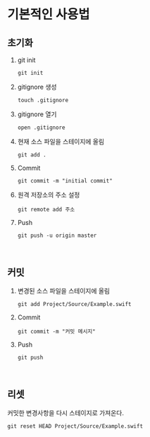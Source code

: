 # 기본적인 사용법

## 초기화

1. git init
    
    ```
    git init
    ```
    
2. gitignore 생성

    ```
    touch .gitignore
    ```

3. gitignore 열기

    ```
    open .gitignore
    ```

4. 현재 소스 파일을 스테이지에 올림

    ```
    git add .
    ```

5. Commit

    ```
    git commit -m "initial commit"
    ```

6. 원격 저장소의 주소 설정

    ```
    git remote add 주소
    ```

7. Push

    ```
    git push -u origin master
    ```

&nbsp;
## 커밋

1. 변경된 소스 파일을 스테이지에 올림
    
    ```
    git add Project/Source/Example.swift
    ```
    
2. Commit
    
    ```
    git commit -m "커밋 메시지"
    ```
    
3. Push

    ```
    git push
    ```
    
&nbsp;
## 리셋

커밋한 변경사항을 다시 스테이지로 가져온다.

```
git reset HEAD Project/Source/Example.swift
```
